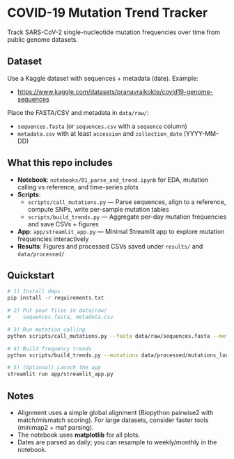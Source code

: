 # COVID-19 Mutation Trend Tracker

Track SARS-CoV-2 single-nucleotide mutation frequencies over time from public genome datasets.

## Dataset
Use a Kaggle dataset with sequences + metadata (date). Example: 
- https://www.kaggle.com/datasets/pranavraikokte/covid19-genome-sequences

Place the FASTA/CSV and metadata in `data/raw/`:
- `sequences.fasta` (or `sequences.csv` with a `sequence` column)
- `metadata.csv` with at least `accession` and `collection_date` (YYYY-MM-DD)

## What this repo includes
- **Notebook**: `notebooks/01_parse_and_trend.ipynb` for EDA, mutation calling vs reference, and time-series plots
- **Scripts**: 
  - `scripts/call_mutations.py` — Parse sequences, align to a reference, compute SNPs, write per-sample mutation tables
  - `scripts/build_trends.py` — Aggregate per-day mutation frequencies and save CSVs + figures
- **App**: `app/streamlit_app.py` — Minimal Streamlit app to explore mutation frequencies interactively
- **Results**: Figures and processed CSVs saved under `results/` and `data/processed/`

## Quickstart
```bash
# 1) Install deps
pip install -r requirements.txt

# 2) Put your files in data/raw/
#    sequences.fasta, metadata.csv

# 3) Run mutation calling
python scripts/call_mutations.py --fasta data/raw/sequences.fasta --metadata data/raw/metadata.csv --out data/processed

# 4) Build frequency trends
python scripts/build_trends.py --mutations data/processed/mutations_long.csv --out results

# 5) (Optional) Launch the app
streamlit run app/streamlit_app.py
```

## Notes
- Alignment uses a simple global alignment (Biopython pairwise2 with match/mismatch scoring). For large datasets, consider faster tools (minimap2 + maf parsing).
- The notebook uses **matplotlib** for all plots.
- Dates are parsed as daily; you can resample to weekly/monthly in the notebook.
